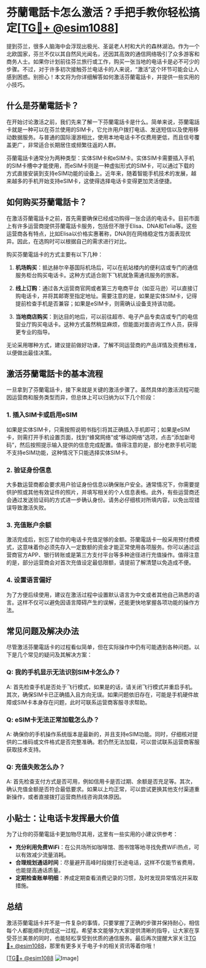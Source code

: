 # 芬蘭電話卡怎么激活？手把手教你轻松搞定[[TG💪+ @esim1088](https://t.me/s/esim1088)]

提到芬兰，很多人脑海中会浮现出极光、圣诞老人村和大片的森林湖泊。作为一个北欧国家，芬兰不仅以其自然风光闻名，还因其高效的通信网络吸引了众多游客和商务人士。如果你计划前往芬兰旅行或工作，购买一张当地的电话卡是必不可少的步骤。不过，对于许多初次接触芬兰电话卡的人来说，“激活”这个环节可能会让人感到困惑。别担心！本文将为你详细解答如何激活芬蘭電話卡，并提供一些实用的小技巧。

## 什么是芬蘭電話卡？

在开始讨论激活之前，我们先来了解一下芬蘭電話卡是什么。简单来说，芬蘭電話卡就是一种可以在芬兰使用的SIM卡，它允许用户拨打电话、发送短信以及使用移动数据服务。与普通的国际漫游相比，使用本地电话卡不仅费用更低，而且信号覆盖更广，非常适合长期居住或频繁往返的人群。

芬蘭電話卡通常分为两种类型：实体SIM卡和eSIM卡。实体SIM卡需要插入手机的SIM卡槽中才能使用，而eSIM卡则是一种虚拟形式的SIM卡，可以通过下载的方式直接安装到支持eSIM功能的设备上。近年来，随着智能手机技术的发展，越来越多的手机开始支持eSIM卡，这使得选择电话卡变得更加灵活便捷。

## 如何购买芬蘭電話卡？

在激活芬蘭電話卡之前，首先需要确保已经成功购得一张合适的电话卡。目前市面上有许多运营商提供芬蘭電話卡服务，包括但不限于Elisa、DNA和Telia等。这些运营商各有特点，比如Elisa以价格实惠著称，DNA则在网络稳定性方面表现优异。因此，在选购时可以根据自己的需求进行对比。

购买芬蘭電話卡的方式主要有以下几种：

1. **机场购买**：抵达赫尔辛基国际机场后，可以在航站楼内的便利店或专门的通信服务柜台购买电话卡。这种方式适合刚下飞机就急需通讯服务的旅客。
   
2. **线上订购**：通过各大运营商官网或者第三方电商平台（如亚马逊）可以直接订购电话卡，并将其邮寄至指定地址。需要注意的是，如果是实体SIM卡，记得提前检查手机是否兼容；如果是eSIM卡，则需确认设备支持该功能。
   
3. **当地商店购买**：到达目的地后，可以前往超市、电子产品专卖店或专门的电信营业厅购买电话卡。这种方式虽然稍显麻烦，但能面对面咨询工作人员，获得更专业的指导。

无论采用哪种方式，建议提前做好功课，了解不同运营商的产品详情及资费标准，以便做出最佳决策。

## 激活芬蘭電話卡的基本流程

一旦拿到了芬蘭電話卡，接下来就是关键的激活步骤了。虽然具体的激活流程可能因运营商和服务类型而异，但总体上可以归纳为以下几个阶段：

### 1. 插入SIM卡或启用eSIM

如果是实体SIM卡，只需按照说明书指引将其正确插入手机即可；如果是eSIM卡，则需打开手机设置页面，找到“蜂窝网络”或“移动网络”选项，点击“添加新号码”，然后按照提示输入提供的信息完成配置。值得注意的是，部分老款手机可能不支持eSIM功能，这种情况下只能选择实体SIM卡。

### 2. 验证身份信息

大多数运营商都会要求用户验证身份信息以确保账户安全。通常情况下，你需要提供护照或其他有效证件的照片，并填写相关的个人信息表格。此外，有些运营商还会通过发送验证码的方式进一步确认身份。请务必仔细核对所填内容，以免出现错误导致激活失败。

### 3. 充值账户余额

激活完成后，别忘了给你的电话卡充值足够的金额。芬蘭電話卡一般采用预付费模式，这意味着你必须先存入一定数额的资金才能正常使用各项服务。你可以通过运营商官方APP、银行转账或是第三方支付平台等多种途径进行充值操作。值得注意的是，部分运营商会对首次充值设定最低限额，请提前了解清楚以免造成不便。

### 4. 设置语言偏好

为了方便后续使用，建议在激活过程中设置默认语言为中文或者其他自己熟悉的语言。这样不仅可以避免因语言障碍产生的误解，还能更快地掌握各项功能的操作方法。

## 常见问题及解决办法

尽管激活芬蘭電話卡的过程看似简单，但在实际操作中仍有可能遇到各种问题。以下是几个常见的疑问及其解决方案：

### Q: 我的手机显示无法识别SIM卡怎么办？

A: 首先检查手机是否处于飞行模式，如果是的话，请关闭飞行模式并重启手机。其次，确保SIM卡已正确插入且方向无误。如果问题依旧存在，可能是手机硬件故障或SIM卡本身存在问题，此时可联系运营商客服寻求帮助。

### Q: eSIM卡无法正常加载怎么办？

A: 确保你的手机操作系统版本是最新的，并且支持eSIM功能。同时，仔细核对提供的二维码或文件格式是否完整准确。若仍然无法加载，可以尝试联系运营商客服获取技术支持。

### Q: 充值失败怎么办？

A: 首先检查支付方式是否可用，例如信用卡是否过期、余额是否充足等。其次，确认充值金额是否符合最低要求。如果以上均正常，可以尝试更换其他支付渠道重新操作，或者直接拨打运营商热线咨询具体原因。

## 小贴士：让电话卡发挥最大价值

为了让你的芬蘭電話卡更加物尽其用，这里有一些实用的小建议供参考：

- **充分利用免费WiFi**：在公共场所如咖啡馆、图书馆等地寻找免费WiFi热点，可以有效减少流量消耗。
- **合理规划通话时间**：尽量避开高峰时段拨打长途电话，这样不仅能节省费用，也能提高通话质量。
- **定期检查账单明细**：养成定期查看消费记录的习惯，及时发现异常情况并采取措施。

## 总结

激活芬蘭電話卡并不是一件复杂的事情，只要掌握了正确的步骤并保持耐心，相信每个人都能顺利完成这一过程。希望本文能够为大家提供清晰的指导，让大家在享受芬兰美景的同时，也能轻松享受到优质的通信服务。最后再次提醒大家关注[TG💪+ @esim1088](https://t.me/s/esim1088)，那里有更多关于电子卡的相关资讯等着你哦！

[[TG💪+ @esim1088](https://t.me/s/esim1088) ![Image](https://i.postimg.cc/4NQfJmqS/Snipaste-2025-05-13-00-14-12.png)]